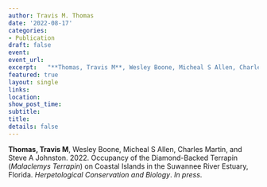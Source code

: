 ```yaml
---
author: Travis M. Thomas
date: '2022-08-17'
categories:
- Publication
draft: false
event: 
event_url: 
excerpt:   "**Thomas, Travis M**, Wesley Boone, Micheal S Allen, Charles Martin, and Steve A Johnston. 2022. Occupancy of the Diamond-Backed Terrapin (*Malaclemys Terrapin*) on Coastal Islands in the Suwannee River Estuary, Florida. *Herpetological Conservation and Biology*. *In press*."
featured: true
layout: single
links:
location: 
show_post_time: 
subtitle:   
title:
details: false
---
```


**Thomas, Travis M**, Wesley Boone, Micheal S Allen, Charles Martin, and Steve A Johnston. 2022. Occupancy of the Diamond-Backed Terrapin (*Malaclemys Terrapin*) on Coastal Islands in the Suwannee River Estuary, Florida. *Herpetological Conservation and Biology*. *In press*. 